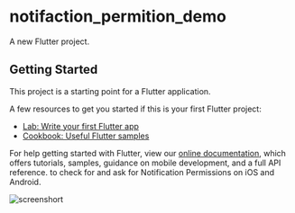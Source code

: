 # notifaction_permition_demo

A new Flutter project.

## Getting Started

This project is a starting point for a Flutter application.

A few resources to get you started if this is your first Flutter project:

- [Lab: Write your first Flutter app](https://flutter.dev/docs/get-started/codelab)
- [Cookbook: Useful Flutter samples](https://flutter.dev/docs/cookbook)

For help getting started with Flutter, view our
[online documentation](https://flutter.dev/docs), which offers tutorials,
samples, guidance on mobile development, and a full API reference.
to check for and ask for Notification Permissions on iOS and Android.

![screenshort](https://user-images.githubusercontent.com/76934359/134760712-deec8d2d-4892-4f99-9ba3-1a0205af7280.png)
